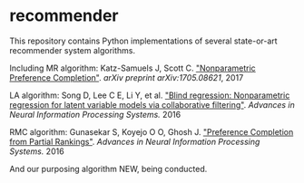 # recommender
<p>This repository contains Python implementations of several state-or-art recommender system algorithms.</p>
<p>Including MR algorithm: Katz-Samuels J, Scott C. <a href="https://arxiv.org/pdf/1705.08621">"Nonparametric Preference Completion"</a>. <em>arXiv preprint arXiv:1705.08621</em>, 2017</p>
<p>LA algorithm: Song D, Lee C E, Li Y, et al. <a href="http://papers.nips.cc/paper/6108-blind-regression-nonparametric-regression-for-latent-variable-models-via-collaborative-filtering.pdf">"Blind regression: Nonparametric regression for latent variable models via collaborative filtering"</a>. <em>Advances in Neural Information Processing Systems.</em> 2016</p>
<p>RMC algorithm: Gunasekar S, Koyejo O O, Ghosh J. <a href="http://papers.nips.cc/paper/6272-preference-completion-from-partial-rankings.pdf">"Preference Completion from Partial Rankings"</a>. <em>Advances in Neural Information Processing Systems.</em> 2016</p>
<p>And our purposing algorithm NEW, being conducted.</p>
